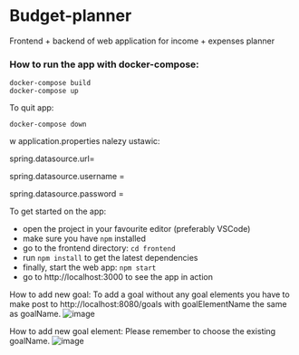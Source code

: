 # Budget-planner
Frontend + backend of web application for income + expenses planner


### How to run the app with docker-compose:
```
docker-compose build
docker-compose up
```

To quit app:
```
docker-compose down
```

w application.properties nalezy ustawic:

spring.datasource.url=

spring.datasource.username =

spring.datasource.password =


To get started on the app:
- open the project in your favourite editor (preferably VSCode)
- make sure you have `npm` installed
- go to the frontend directory: `cd frontend`
- run ```npm install``` to get the latest dependencies
- finally, start the web app: `npm start`
- go to http://localhost:3000 to see the app in action

How to add new goal:
To add a goal without any goal elements you have to make post to http://localhost:8080/goals with goalElementName the same as goalName.
![image](https://user-images.githubusercontent.com/69384237/166660079-75072654-cbfa-4424-a80b-1dcb012abfff.png)

How to add new goal element:
Please remember to choose the existing goalName.
![image](https://user-images.githubusercontent.com/69384237/166660389-57db2a66-484f-4332-a51c-7e44a3219a63.png)

